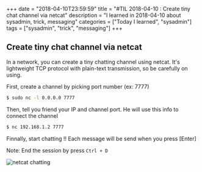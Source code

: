 +++
date = "2018-04-10T23:59:59"
title = "#TIL 2018-04-10 : Create tiny chat channel via netcat"
description = "I learned in 2018-04-10 about sysadmin, trick, messaging"
categories = ["Today I learned", "sysadmin"]
tags = ["sysadmin", "trick", "messaging"]
+++



## Create tiny chat channel via netcat

In a network, you can create a tiny chatting channel using netcat. It's lightweight TCP protocol with plain-text transmission, so be carefully on using.

First, create a channel by picking port number (ex: 7777)

```bash
$ sudo nc -l 0.0.0.0 7777
```

Then, tell you friend your IP and channel port. He will use this info to connect the channel

```bash
$ nc 192.168.1.2 7777
```

Finnally, start chatting !! Each message will be send when you press [Enter]

Note: End the session by press `Ctrl + D`

![netcat chatting](https://user-images.githubusercontent.com/4528223/38550864-d2e5ef5e-3ce1-11e8-86d7-0ea70d862c84.png)
